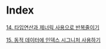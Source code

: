 # Index

[14. 타입연산과 제너릭 사용으로 반복줄이기](https://github.com/with-key/typescript_study/blob/main/items/14/14.md)

[15. 동적 데이터에 인덱스 시그니처 사용하기](https://github.com/with-key/typescript_study/blob/main/items/15/15.md)
